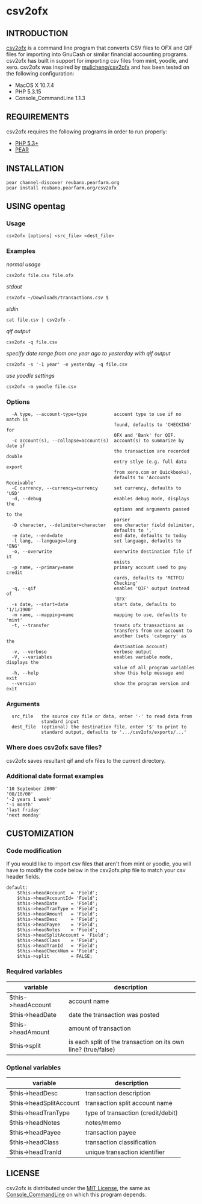 # csv2ofx

## INTRODUCTION

[csv2ofx](http://github.com/reubano/csv2ofx) is a command line program that converts CSV files to OFX and QIF files for importing into GnuCash or similar financial accounting programs. csv2ofx has built in support for importing csv files from mint, yoodle, and xero. csv2ofx was inspired by [mulicheng/csv2ofx](http://github.com/mulicheng/csv2ofx) and has been tested on the following configuration:

* MacOS X 10.7.4
* PHP 5.3.15
* Console_CommandLine 1.1.3

## REQUIREMENTS

csv2ofx requires the following programs in order to run properly:

* [PHP 5.3+](http://pear.php.net/manual/en/installation.php)
* [PEAR](http://us2.php.net/downloads.php)

## INSTALLATION
	
	pear channel-discover reubano.pearfarm.org
	pear install reubano.pearfarm.org/csv2ofx

## USING opentag
### Usage
	csv2ofx [options] <src_file> <dest_file>
	
### Examples

_normal usage_

	csv2ofx file.csv file.ofx

_stdout_

	csv2ofx ~/Downloads/transactions.csv $

_stdin_

	cat file.csv | csv2ofx -
		
_qif output_

	csv2ofx -q file.csv

_specify date range from one year ago to yesterday with qif output_

	csv2ofx -s '-1 year' -e yesterday -q file.csv

_use yoodle settings_

	csv2ofx -m yoodle file.csv
  
### Options
	  -A type, --account-type=type          account type to use if no match is
	                                        found, defaults to 'CHECKING' for
	                                        OFX and 'Bank' for QIF.
	  -c account(s), --collapse=account(s)  account(s) to summarize by date if
	                                        the transaction are recorded double
	                                        entry stlye (e.g. full data export
	                                        from xero.com or Quickbooks),
	                                        defaults to 'Accounts Receivable'
	  -C currency, --currency=currency      set currency, defaults to 'USD'
	  -d, --debug                           enables debug mode, displays the
	                                        options and arguments passed to the
	                                        parser
	  -D character, --delimiter=character   one character field delimiter,
	                                        defaults to ','
	  -e date, --end=date                   end date, defaults to today
	  -l lang, --language=lang              set language, defaults to 'ENG'
	  -o, --overwrite                       overwrite destination file if it
	                                        exists
	  -p name, --primary=name               primary account used to pay credit
	                                        cards, defaults to 'MITFCU
	                                        Checking'
	  -q, --qif                             enables 'QIF' output instead of
	                                        'OFX'
	  -s date, --start=date                 start date, defaults to '1/1/1900'
	  -m name, --mapping=name               mapping to use, defaults to 'mint'
	  -t, --transfer                        treats ofx transactions as
	                                        transfers from one account to
	                                        another (sets 'category' as the
	                                        destination account)
	  -v, --verbose                         verbose output
	  -V, --variables                       enables variable mode, displays the
	                                        value of all program variables
	  -h, --help                            show this help message and exit
	  --version                             show the program version and exit
	
### Arguments
	  src_file   the source csv file or data, enter '-' to read data from
	             standard input
	  dest_file  (optional) the destination file, enter '$' to print to
	             standard output, defaults to '.../csv2ofx/exports/...'

### Where does csv2ofx save files?

csv2ofx saves resultant qif and ofx files to the current directory. 

### Additional date format examples

	'10 September 2000'
	'08/10/00'
	'-2 years 1 week'
	'-1 month'
	'last friday'
	'next monday'

## CUSTOMIZATION

### Code modification

If you would like to import csv files that aren't from mint or yoodle, you will have to modify the code below in the csv2ofx.php file to match your csv header fields.

	default:
		$this->headAccount	= 'Field';
		$this->headAccountId= 'Field';
		$this->headDate 	= 'Field';
		$this->headTranType = 'Field';
		$this->headAmount 	= 'Field';
		$this->headDesc 	= 'Field';
		$this->headPayee 	= 'Field';
		$this->headNotes 	= 'Field';
		$this->headSplitAccount = 'Field';
		$this->headClass 	= 'Field';
		$this->headTranId 	= 'Field';
		$this->headCheckNum = 'Field';
		$this->split		= FALSE;

### Required variables

variable				| description                       
---------------------	| ------------- 
$this->headAccount		| account name                       
$this->headDate			| date the transaction was posted    
$this->headAmount		| amount of transaction              
$this->split			| is each split of the transaction on its own line? (true/false)

### Optional variables

variable				| description                       
---------------------	| ------------- 
$this->headDesc			| transaction description            
$this->headSplitAccount	| transaction split account name          
$this->headTranType		| type of transaction (credit/debit) 
$this->headNotes		| notes/memo                                                          
$this->headPayee		| transaction payee                  
$this->headClass		| transaction classification                                          
$this->headTranId		| unique transaction identifier

## LICENSE

csv2ofx is distributed under the [MIT License](http://opensource.org/licenses/mit-license.php), the same as [Console_CommandLine](http://pear.php.net/package/Console_CommandLine/) on which this program depends.
